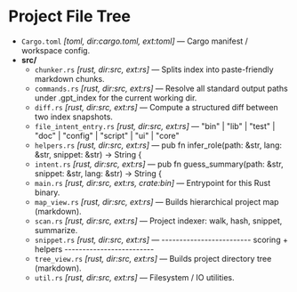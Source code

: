 # Project File Tree

- `Cargo.toml` _[toml, dir:cargo.toml, ext:toml]_ — Cargo manifest / workspace config.
- **src/**
  - `chunker.rs` _[rust, dir:src, ext:rs]_ — Splits index into paste-friendly markdown chunks.
  - `commands.rs` _[rust, dir:src, ext:rs]_ — Resolve all standard output paths under .gpt_index for the current working dir.
  - `diff.rs` _[rust, dir:src, ext:rs]_ — Compute a structured diff between two index snapshots.
  - `file_intent_entry.rs` _[rust, dir:src, ext:rs]_ — "bin" | "lib" | "test" | "doc" | "config" | "script" | "ui" | "core"
  - `helpers.rs` _[rust, dir:src, ext:rs]_ — pub fn infer_role(path: &str, lang: &str, snippet: &str) -> String {
  - `intent.rs` _[rust, dir:src, ext:rs]_ — pub fn guess_summary(path: &str, snippet: &str, lang: &str) -> String {
  - `main.rs` _[rust, dir:src, ext:rs, crate:bin]_ — Entrypoint for this Rust binary.
  - `map_view.rs` _[rust, dir:src, ext:rs]_ — Builds hierarchical project map (markdown).
  - `scan.rs` _[rust, dir:src, ext:rs]_ — Project indexer: walk, hash, snippet, summarize.
  - `snippet.rs` _[rust, dir:src, ext:rs]_ — ------------------------- scoring + helpers -------------------------
  - `tree_view.rs` _[rust, dir:src, ext:rs]_ — Builds project directory tree (markdown).
  - `util.rs` _[rust, dir:src, ext:rs]_ — Filesystem / IO utilities.
